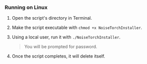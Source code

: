 ### Running on Linux
1. Open the script's directory in Terminal.
   
2. Make the script executable with `chmod +x NoiseTorchInstaller`.
   
3. Using a local user, run it with `./NoiseTorchInstaller`.
    > You will be prompted for password.
        
4. Once the script completes, it will delete itself.
